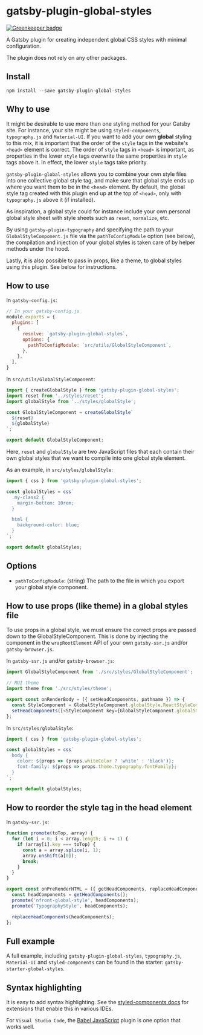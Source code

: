 # gatsby-plugin-global-styles

[![Greenkeeper badge](https://badges.greenkeeper.io/magnusriga/gatsby-plugin-global-styles.svg)](https://greenkeeper.io/)

A Gatsby plugin for creating independent global CSS styles with minimal configuration.

The plugin does not rely on any other packages.

## Install

`npm install --save gatsby-plugin-global-styles`

## Why to use

It might be desirable to use more than one styling method for your Gatsby site. For instance, your site might be using `styled-components`, `typography.js` and `Material-UI`. If you want to add your own **global** styling to this mix, it is important that the order of the `style` tags in the website's `<head>` element is correct. The order of `style` tags in `<head>` is important, as properties in the lower `style` tags overwrite the same properties in `style` tags above it. In effect, the lower `style` tags take priority.

`gatsby-plugin-global-styles` allows you to combine your own style files into one collective global style tag, and make sure that global style ends up where you want them to be in the `<head>` element. By default, the global style tag created with this plugin end up at the top of `<head>`, only with `typography.js` above it (if installed).

As inspiration, a global style could for instance include your own personal global style sheet with style sheets such as `reset`, `normalize`, etc.

By using `gatsby-plugin-typography` and specifying the path to your `GlobalStyleComponent.js` file via the `pathToConfigModule` option (see below), the compilation and injection of your global styles is taken care of by helper methods under the hood.

Lastly, it is also possible to pass in props, like a theme, to global styles using this plugin. See below for instructions.

## How to use

In `gatsby-config.js`:

```javascript
// In your gatsby-config.js
module.exports = {
  plugins: [
    {
      resolve: `gatsby-plugin-global-styles`,
      options: {
        pathToConfigModule: `src/utils/GlobalStyleComponent`,
      },
    },
  ],
}
```

In `src/utils/GlobalStyleComponent`:

```javascript
import { createGlobalStyle } from 'gatsby-plugin-global-styles';
import reset from '../styles/reset';
import globalStyle from '../styles/globalStyle';

const GlobalStyleComponent = createGlobalStyle`
  ${reset}
  ${globalStyle}
`;

export default GlobalStyleComponent;
```

Here, `reset` and `globalStyle` are two JavaScript files that each contain their own global styles that we want to compile into one global style element.

As an example, in `src/styles/globalStyle`:

```javascript
import { css } from 'gatsby-plugin-global-styles';

const globalStyles = css`
  .my-class2 {
    margin-bottom: 10rem;
  }

  html {
    background-color: blue;
  }
`;

export default globalStyles;
```

## Options

- `pathToConfigModule`: (string) The path to the file in which you export your global style component.

## How to use props (like theme) in a global styles file

To use props in a global style, we must ensure the correct props are passed down to the GlobalStyleComponent. This is done by injecting the component in the `wrapRootElement` API of your own `gatsby-ssr.js` and/or `gatsby-browser.js`.

In `gatsby-ssr.js` and/or `gatsby-browser.js`:

```javascript
import GlobalStyleComponent from './src/styles/GlobalStyleComponent';

// MUI theme
import theme from './src/styles/theme';

export const onRenderBody = ({ setHeadComponents, pathname }) => {
  const StyleComponent = GlobalStyleComponent.globalStyle.ReactStyleComponent;
  setHeadComponents([<StyleComponent key={GlobalStyleComponent.globalStyle.elementId} whiteColor theme={theme} />]);
};
```

In `src/styles/globalStyle`:

```javascript
import { css } from 'gatsby-plugin-global-styles';

const globalStyles = css`
  body {
    color: ${props => (props.whiteColor ? 'white' : 'black')};
    font-family: ${props => props.theme.typography.fontFamily};
  }
`;

export default globalStyles;
```

## How to reorder the style tag in the head element

In `gatsby-ssr.js`:

```javascript
function promote(toTop, array) {
  for (let i = 0; i < array.length; i += 1) {
    if (array[i].key === toTop) {
      const a = array.splice(i, 1);
      array.unshift(a[0]);
      break;
    }
  }
}

export const onPreRenderHTML = ({ getHeadComponents, replaceHeadComponents }) => {
  const headComponents = getHeadComponents();
  promote('nfront-global-style', headComponents);
  promote('TypographyStyle', headComponents);

  replaceHeadComponents(headComponents);
};
```

## Full example

A full example, including `gatsby-plugin-global-styles`, `typography.js`, `Material-UI` and `styled-components` can be found in the starter: `gatsby-starter-global-styles`.

## Syntax highlighting

It is easy to add syntax highlighting. See the [styled-components docs](https://www.styled-components.com/docs/tooling#syntax-highlighting) for extensions that enable this in various IDEs.

For `Visual Studio Code`, the [Babel JavaScript](https://marketplace.visualstudio.com/items?itemName=mgmcdermott.vscode-language-babel) plugin is one option that works well.